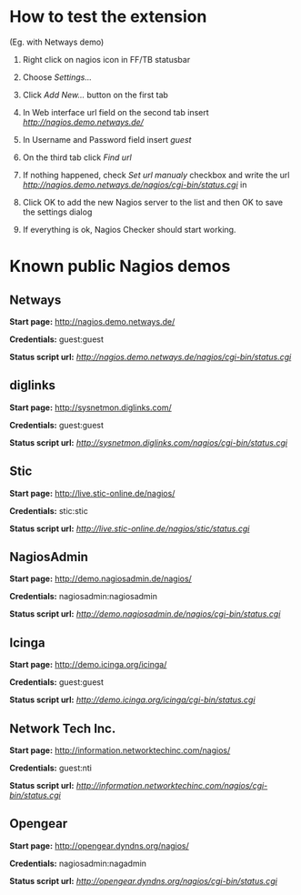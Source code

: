 # How to test the extension #

(Eg. with Netways demo)

1. Right click on nagios icon in FF/TB statusbar

2. Choose _Settings..._

3. Click _Add New..._ button on the first tab

4. In Web interface url field  on the second tab insert _http://nagios.demo.netways.de/_

5. In Username and Password field insert _guest_

6. On the third tab click _Find url_

7. If nothing happened, check _Set url manualy_ checkbox and write the url _http://nagios.demo.netways.de/nagios/cgi-bin/status.cgi_ in

8. Click OK to add the new Nagios server to the list and then OK to save the settings dialog

9. If everything is ok, Nagios Checker should start working.


# Known public Nagios demos #
## Netways ##

**Start page:** http://nagios.demo.netways.de/

**Credentials:** guest:guest

**Status script url:** _http://nagios.demo.netways.de/nagios/cgi-bin/status.cgi_

<a href='Hidden comment: 
== dtnet ==
*Start page:* [http://www.dtnet.de/nagios/]
'></a>
## diglinks ##

**Start page:** http://sysnetmon.diglinks.com/

**Credentials:** guest:guest

**Status script url:** _http://sysnetmon.diglinks.com/nagios/cgi-bin/status.cgi_

## Stic ##

**Start page:** http://live.stic-online.de/nagios/

**Credentials:** stic:stic

**Status script url:** _http://live.stic-online.de/nagios/stic/status.cgi_

## NagiosAdmin ##

**Start page:** http://demo.nagiosadmin.de/nagios/

**Credentials:** nagiosadmin:nagiosadmin

**Status script url:** _http://demo.nagiosadmin.de/nagios/cgi-bin/status.cgi_

## Icinga ##

**Start page:** http://demo.icinga.org/icinga/

**Credentials:** guest:guest

**Status script url:** _http://demo.icinga.org/icinga/cgi-bin/status.cgi_

<a href='Hidden comment: 
== Hexnet ==
*Start page:* [http://www.hexnet.cz/nagios2/]
*Credentials:* demo:demo
'></a>

## Network Tech Inc. ##

**Start page:** http://information.networktechinc.com/nagios/

**Credentials:** guest:nti

**Status script url:** _http://information.networktechinc.com/nagios/cgi-bin/status.cgi_

## Opengear ##

**Start page:** http://opengear.dyndns.org/nagios/

**Credentials:** nagiosadmin:nagadmin

**Status script url:** _http://opengear.dyndns.org/nagios/cgi-bin/status.cgi_